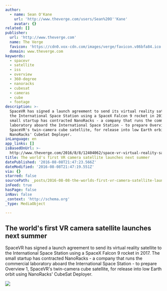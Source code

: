 ```yaml
---
author:
  - name: Sean O'Kane
    url: 'http://www.theverge.com/users/Sean%20O''Kane'
    avatar: {}
related: []
publisher:
  url: 'http://www.theverge.com'
  name: The Verge
  favicon: 'https://cdn0.vox-cdn.com/images/verge/favicon.v86bfa84.ico'
  domain: www.theverge.com
keywords:
  - spacevr
  - satellite
  - iss
  - overview
  - 360-degree
  - nanoracks
  - cubesat
  - cameras
  - cube
  - footage
description: >-
  SpaceVR has signed a launch agreement to send its virtual reality satellite to
  the International Space Station using a SpaceX Falcon 9 rocket in 2017. The
  small startup has contracted NanoRacks - a company that runs the commercial
  laboratory aboard the International Space Station - to prepare Overview 1,
  SpaceVR's twin-camera cube satellite, for release into low Earth orbit using
  NanoRacks' CubeSat Deployer.
inLanguage: en
app_links: []
isBasedOnUrl: >-
  http://www.theverge.com/2016/8/8/12404062/space-vr-virtual-reality-satellite-iss-spacex-2017-launch
title: The world's first VR camera satellite launches next summer
datePublished: '2016-08-08T21:47:23.566Z'
dateModified: '2016-08-08T21:47:19.551Z'
via: {}
starred: false
sourcePath: _posts/2016-08-08-the-worlds-first-vr-camera-satellite-launches-next-summer.md
inFeed: true
hasPage: false
inNav: false
_context: 'http://schema.org'
_type: MediaObject

---
```

<article style=""><h1>The world's first VR camera satellite launches next summer</h1><p>SpaceVR has signed a launch agreement to send its virtual reality satellite to the International Space Station using a SpaceX Falcon 9 rocket in 2017. The small startup has contracted NanoRacks - a company that runs the commercial laboratory aboard the International Space Station - to prepare Overview 1, SpaceVR's twin-camera cube satellite, for release into low Earth orbit using NanoRacks' CubeSat Deployer.</p><img src="https://cdn1.vox-cdn.com/thumbor/2uPEaKwn9sIVBWbkx_39vMT1OEA=/0x0:3200x1800/1600x900/cdn0.vox-cdn.com/uploads/chorus_image/image/50322457/O1_-_Best.0.0.jpg" /></article>